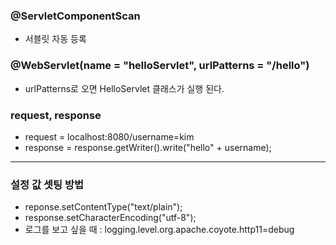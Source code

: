 ### @ServletComponentScan
 - 서블릿 자동 등록

### @WebServlet(name = "helloServlet", urlPatterns = "/hello")
  - urlPatterns로 오면 HelloServlet 클래스가 실행 된다.

### request, response
 - request = localhost:8080/username=kim
 - response = response.getWriter().write("hello" + username);

*** 
### 설정 값 셋팅 방법
 - reponse.setContentType("text/plain");
 - response.setCharacterEncoding("utf-8");
 - 로그를 보고 싶을 때 : logging.level.org.apache.coyote.http11=debug